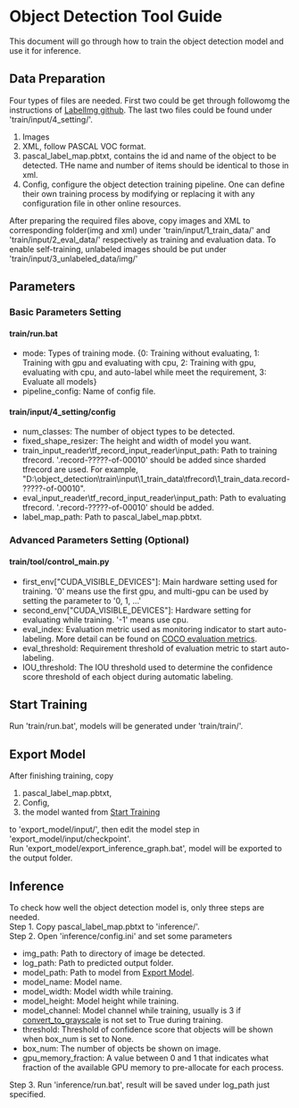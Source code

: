 # Object Detection Tool Guide
This document will go through how to train the object detection model and use it for inference.

## Data Preparation
Four types of files are needed. First two could be get through followomg the instructions of [LabelImg github](https://github.com/tzutalin/labelImg). The last two files could be found under 'train/input/4_setting/'.
1. Images
2. XML, follow PASCAL VOC format.
3. pascal_label_map.pbtxt, contains the id and name of the object to be detected. THe name and number of items should be identical to those in xml.
4. Config, configure the object detection training pipeline. One can define their own training process by modifying or replacing it with any configuration file in other online resources.

After preparing the required files above, copy images and XML to corresponding folder(img and xml) under 'train/input/1_train_data/' and 'train/input/2_eval_data/' respectively as training and evaluation data. 
To enable self-training, unlabeled images should be put under 'train/input/3_unlabeled_data/img/'


## Parameters
### Basic Parameters Setting
#### train/run.bat
* mode: Types of training mode. {0: Training without evaluating, 1: Training with gpu and evaluating with cpu, 2: Training with gpu, evaluating with cpu, and auto-label while meet the requirement, 3: Evaluate all models}
* pipeline_config: Name of config file.

#### train/input/4_setting/config
* num_classes: The number of object types to be detected.
* fixed_shape_resizer: The height and width of model you want.
* train_input_reader\tf_record_input_reader\input_path: Path to training tfrecord. '.record-?????-of-00010' should be added since sharded tfrecord are used. For example, "D:\\object_detection\\train\\input\\1_train_data\\tfrecord\\1_train_data.record-?????-of-00010". 
* eval_input_reader\tf_record_input_reader\input_path: Path to evaluating tfrecord. '.record-?????-of-00010' should be added.
* label_map_path: Path to pascal_label_map.pbtxt.


### Advanced Parameters Setting (Optional)
#### train/tool/control_main.py
* first_env["CUDA_VISIBLE_DEVICES"]: Main hardware setting used for training. '0' means use the first gpu, and multi-gpu can be used by setting the parameter to '0, 1, ...'
* second_env["CUDA_VISIBLE_DEVICES"]: Hardware setting for evaluating while training. '-1' means use cpu.
* eval_index: Evaluation metric used as monitoring indicator to start auto-labeling. More detail can be found on [COCO evaluation metrics](https://cocodataset.org/#detection-eval).
* eval_threshold: Requirement threshold of evaluation metric to start auto-labeling.
* IOU_threshold: The IOU threshold used to determine the confidence score threshold of each object during automatic labeling.

## Start Training
Run 'train/run.bat', models will be generated under 'train/train/'.

## Export Model
After finishing training, copy  
1. pascal_label_map.pbtxt,  
2. Config,  
3. the model wanted from [Start Training](#start-training)

to 'export_model/input/', then edit the model step in 'export_model/input/checkpoint'.  
Run 'export_model/export_inference_graph.bat', model will be exported to the output folder.

## Inference
To check how well the object detection model is, only three steps are needed.  
Step 1. Copy pascal_label_map.pbtxt to 'inference/'.  
Step 2. Open 'inference/config.ini' and set some parameters
* img_path: Path to directory of image be detected.
* log_path: Path to predicted output folder.
* model_path: Path to model from [Export Model](#export-model).
* model_name: Model name.
* model_width: Model width while training.
* model_height: Model height while training.
* model_channel: Model channel while training, usually is 3 if [convert_to_grayscale](https://github.com/tensorflow/models/blob/master/research/object_detection/protos/image_resizer.proto) is not set to True during training.
* threshold: Threshold of confidence score that objects will be shown when box_num is set to None.
* box_num: The number of objects be shown on image.
* gpu_memory_fraction: A value between 0 and 1 that indicates what fraction of the available GPU memory to pre-allocate for each process.

Step 3. Run 'inference/run.bat', result will be saved under log_path just specified.
